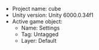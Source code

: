 <!-- UNITY CODE ASSIST INSTRUCTIONS START -->
- Project name: cube
- Unity version: Unity 6000.0.34f1
- Active game object:
  - Name: Settings
  - Tag: Untagged
  - Layer: Default
<!-- UNITY CODE ASSIST INSTRUCTIONS END -->